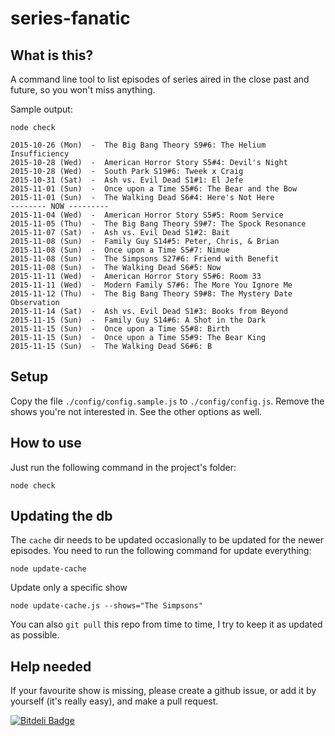 # series-fanatic

## What is this?

A command line tool to list episodes of series aired in the close past and future, so you won't miss anything.

Sample output:

```
node check

2015-10-26 (Mon)  -  The Big Bang Theory S9#6: The Helium Insufficiency
2015-10-28 (Wed)  -  American Horror Story S5#4: Devil's Night
2015-10-28 (Wed)  -  South Park S19#6: Tweek x Craig
2015-10-31 (Sat)  -  Ash vs. Evil Dead S1#1: El Jefe
2015-11-01 (Sun)  -  Once upon a Time S5#6: The Bear and the Bow
2015-11-01 (Sun)  -  The Walking Dead S6#4: Here's Not Here
-------- NOW ---------
2015-11-04 (Wed)  -  American Horror Story S5#5: Room Service
2015-11-05 (Thu)  -  The Big Bang Theory S9#7: The Spock Resonance
2015-11-07 (Sat)  -  Ash vs. Evil Dead S1#2: Bait
2015-11-08 (Sun)  -  Family Guy S14#5: Peter, Chris, & Brian
2015-11-08 (Sun)  -  Once upon a Time S5#7: Nimue
2015-11-08 (Sun)  -  The Simpsons S27#6: Friend with Benefit
2015-11-08 (Sun)  -  The Walking Dead S6#5: Now
2015-11-11 (Wed)  -  American Horror Story S5#6: Room 33
2015-11-11 (Wed)  -  Modern Family S7#6: The More You Ignore Me
2015-11-12 (Thu)  -  The Big Bang Theory S9#8: The Mystery Date Observation
2015-11-14 (Sat)  -  Ash vs. Evil Dead S1#3: Books from Beyond
2015-11-15 (Sun)  -  Family Guy S14#6: A Shot in the Dark
2015-11-15 (Sun)  -  Once upon a Time S5#8: Birth
2015-11-15 (Sun)  -  Once upon a Time S5#9: The Bear King
2015-11-15 (Sun)  -  The Walking Dead S6#6: B
```

## Setup

Copy the file `./config/config.sample.js` to `./config/config.js`. Remove the shows you're not interested in. See the other options as well.


## How to use

Just run the following command in the project's folder:

```
node check
```


## Updating the db

The `cache` dir needs to be updated occasionally to be updated for the newer episodes. You need to run the following command for update everything:

```
node update-cache
```

Update only a specific show

```
node update-cache.js --shows="The Simpsons"
```

You can also `git pull` this repo from time to time, I try to keep it as updated as possible.


## Help needed

If your favourite show is missing, please create a github issue, or add it by yourself (it's really easy), and make a pull request.


[![Bitdeli Badge](https://d2weczhvl823v0.cloudfront.net/nagy-tamas/series-fanatic/trend.png)](https://bitdeli.com/free "Bitdeli Badge")
